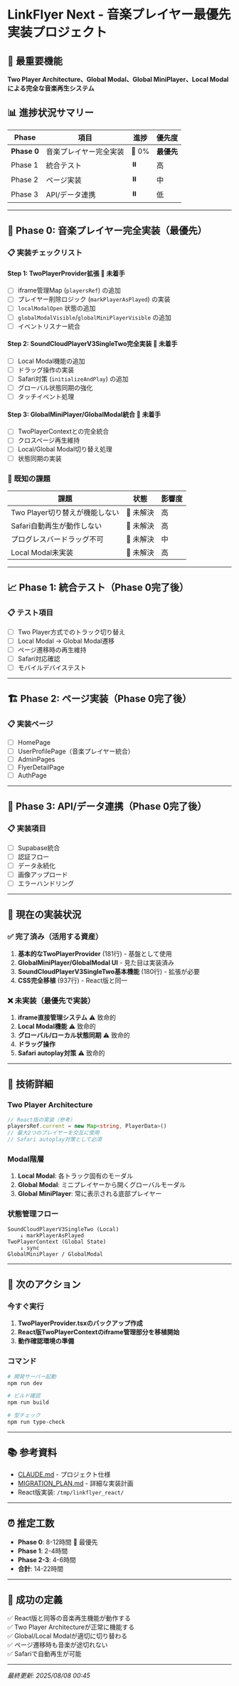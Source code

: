 # LinkFlyer Next - 音楽プレイヤー最優先実装プロジェクト

## 🚨 最重要機能
**Two Player Architecture、Global Modal、Global MiniPlayer、Local Modalによる完全な音楽再生システム**

## 📊 進捗状況サマリー

| Phase | 項目 | 進捗 | 優先度 |
|-------|------|------|--------|
| **Phase 0** | 音楽プレイヤー完全実装 | 🔴 0% | **最優先** |
| Phase 1 | 統合テスト | ⏸️ | 高 |
| Phase 2 | ページ実装 | ⏸️ | 中 |
| Phase 3 | API/データ連携 | ⏸️ | 低 |

---

## 🎯 Phase 0: 音楽プレイヤー完全実装（最優先）

### 📋 実装チェックリスト

#### Step 1: TwoPlayerProvider拡張 🔴 未着手
- [ ] iframe管理Map (`playersRef`) の追加
- [ ] プレイヤー削除ロジック (`markPlayerAsPlayed`) の実装
- [ ] `localModalOpen` 状態の追加
- [ ] `globalModalVisible`/`globalMiniPlayerVisible` の追加
- [ ] イベントリスナー統合

#### Step 2: SoundCloudPlayerV3SingleTwo完全実装 🔴 未着手
- [ ] Local Modal機能の追加
- [ ] ドラッグ操作の実装
- [ ] Safari対策 (`initializeAndPlay`) の追加
- [ ] グローバル状態同期の強化
- [ ] タッチイベント処理

#### Step 3: GlobalMiniPlayer/GlobalModal統合 🔴 未着手
- [ ] TwoPlayerContextとの完全統合
- [ ] クロスページ再生維持
- [ ] Local/Global Modal切り替え処理
- [ ] 状態同期の実装

### 🐛 既知の課題
| 課題 | 状態 | 影響度 |
|------|------|--------|
| Two Player切り替えが機能しない | 🔴 未解決 | 高 |
| Safari自動再生が動作しない | 🔴 未解決 | 高 |
| プログレスバードラッグ不可 | 🔴 未解決 | 中 |
| Local Modal未実装 | 🔴 未解決 | 高 |

---

## 📈 Phase 1: 統合テスト（Phase 0完了後）

### 📋 テスト項目
- [ ] Two Player方式でのトラック切り替え
- [ ] Local Modal → Global Modal遷移
- [ ] ページ遷移時の再生維持
- [ ] Safari対応確認
- [ ] モバイルデバイステスト

---

## 🏗️ Phase 2: ページ実装（Phase 0完了後）

### 📋 実装ページ
- [ ] HomePage
- [ ] UserProfilePage（音楽プレイヤー統合）
- [ ] AdminPages
- [ ] FlyerDetailPage
- [ ] AuthPage

---

## 🔌 Phase 3: API/データ連携（Phase 0完了後）

### 📋 実装項目
- [ ] Supabase統合
- [ ] 認証フロー
- [ ] データ永続化
- [ ] 画像アップロード
- [ ] エラーハンドリング

---

## 🎵 現在の実装状況

### ✅ 完了済み（活用する資産）
1. **基本的なTwoPlayerProvider** (181行) - 基盤として使用
2. **GlobalMiniPlayer/GlobalModal UI** - 見た目は実装済み
3. **SoundCloudPlayerV3SingleTwo基本機能** (180行) - 拡張が必要
4. **CSS完全移植** (937行) - React版と同一

### ❌ 未実装（最優先で実装）
1. **iframe直接管理システム** ⚠️ 致命的
2. **Local Modal機能** ⚠️ 致命的
3. **グローバル/ローカル状態同期** ⚠️ 致命的
4. **ドラッグ操作** 
5. **Safari autoplay対策** ⚠️ 致命的

---

## 📝 技術詳細

### Two Player Architecture
```typescript
// React版の実装（参考）
playersRef.current = new Map<string, PlayerData>()
// 最大2つのプレイヤーを交互に使用
// Safari autoplay対策として必須
```

### Modal階層
1. **Local Modal**: 各トラック固有のモーダル
2. **Global Modal**: ミニプレイヤーから開くグローバルモーダル
3. **Global MiniPlayer**: 常に表示される底部プレイヤー

### 状態管理フロー
```
SoundCloudPlayerV3SingleTwo (Local)
    ↓ markPlayerAsPlayed
TwoPlayerContext (Global State)
    ↓ sync
GlobalMiniPlayer / GlobalModal
```

---

## 🚀 次のアクション

### 今すぐ実行
1. **TwoPlayerProvider.tsxのバックアップ作成**
2. **React版TwoPlayerContextのiframe管理部分を移植開始**
3. **動作確認環境の準備**

### コマンド
```bash
# 開発サーバー起動
npm run dev

# ビルド確認
npm run build

# 型チェック
npm run type-check
```

---

## 📚 参考資料
- [CLAUDE.md](./CLAUDE.md) - プロジェクト仕様
- [MIGRATION_PLAN.md](./MIGRATION_PLAN.md) - 詳細な実装計画
- React版実装: `/tmp/linkflyer_react/`

---

## ⏰ 推定工数
- **Phase 0**: 8-12時間 🔴 最優先
- **Phase 1**: 2-4時間
- **Phase 2-3**: 4-6時間
- **合計**: 14-22時間

---

## 🎯 成功の定義
✅ React版と同等の音楽再生機能が動作する  
✅ Two Player Architectureが正常に機能する  
✅ Global/Local Modalが適切に切り替わる  
✅ ページ遷移時も音楽が途切れない  
✅ Safariで自動再生が可能  

---

*最終更新: 2025/08/08 00:45*
